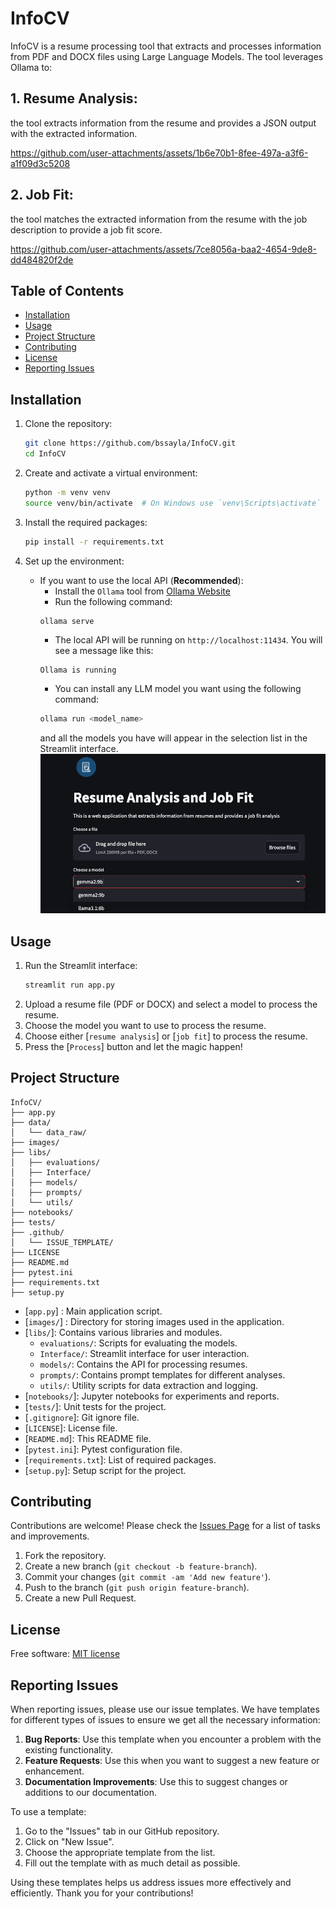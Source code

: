 # InfoCV

InfoCV is a resume processing tool that extracts and processes information from PDF and DOCX files using Large Language Models. The tool leverages Ollama to:
## 1. Resume Analysis:
the tool extracts information from the resume and provides a JSON output with the extracted information.


https://github.com/user-attachments/assets/1b6e70b1-8fee-497a-a3f6-a1f09d3c5208



## 2. Job Fit:
the tool matches the extracted information from the resume with the job description to provide a job fit score.


https://github.com/user-attachments/assets/7ce8056a-baa2-4654-9de8-dd484820f2de



## Table of Contents

- [Installation](#installation)
- [Usage](#usage)
- [Project Structure](#project-structure)
- [Contributing](#contributing)
- [License](#license)
- [Reporting Issues](#reporting-issues)

## Installation

1. Clone the repository:
    ```sh
    git clone https://github.com/bssayla/InfoCV.git
    cd InfoCV
    ```

2. Create and activate a virtual environment:
    ```sh
    python -m venv venv
    source venv/bin/activate  # On Windows use `venv\Scripts\activate`
    ```

3. Install the required packages:
    ```sh
    pip install -r requirements.txt
    ```

4. Set up the environment:
   - If you want to use the local API (**Recommended**):
        - Install the `Ollama` tool from [Ollama Website](https://ollama.com/)
        - Run the following command:
        ```sh
        ollama serve
        ```
        - The local API will be running on `http://localhost:11434`. You will see a message like this:
        ```plaintext
        Ollama is running
        ```
        - You can install any LLM model you want using the following command:
        ```sh
        ollama run <model_name>
        ```
        and all the models you have will appear in the selection list in the Streamlit interface.
        <!-- image -->
        ![Image](assets/model_selection.png)

## Usage

1. Run the Streamlit interface:
    ```sh
    streamlit run app.py
    ```
2. Upload a resume file (PDF or DOCX) and select a model to process the resume.
3. Choose the model you want to use to process the resume.
4. Choose either [`resume analysis`] or [`job fit`] to process the resume.
5. Press the [`Process`] button and let the magic happen!

## Project Structure

```plaintext
InfoCV/
├── app.py
├── data/
│   └── data_raw/
├── images/
├── libs/
│   ├── evaluations/
│   ├── Interface/
│   ├── models/
│   ├── prompts/
│   └── utils/
├── notebooks/
├── tests/
├── .github/
│   └── ISSUE_TEMPLATE/
├── LICENSE
├── README.md
├── pytest.ini
├── requirements.txt
├── setup.py
```

- [`app.py`] : Main application script.
- [`images/`] : Directory for storing images used in the application.
- [`libs/`]: Contains various libraries and modules.
  - `evaluations/`: Scripts for evaluating the models.
  - `Interface/`: Streamlit interface for user interaction.
  - `models/`: Contains the API for processing resumes.
  - `prompts/`: Contains prompt templates for different analyses.
  - `utils/`: Utility scripts for data extraction and logging.
- [`notebooks/`]: Jupyter notebooks for experiments and reports.
- [`tests/`]: Unit tests for the project.
- [`.gitignore`]: Git ignore file.
- [`LICENSE`]: License file.
- [`README.md`]: This README file.
- [`pytest.ini`]: Pytest configuration file.
- [`requirements.txt`]: List of required packages.
- [`setup.py`]: Setup script for the project.

## Contributing

Contributions are welcome! Please check the [Issues Page](https://github.com/bssayla/InfoCv/issues) for a list of tasks and improvements.

1. Fork the repository.
2. Create a new branch (`git checkout -b feature-branch`).
3. Commit your changes (`git commit -am 'Add new feature'`).
4. Push to the branch (`git push origin feature-branch`).
5. Create a new Pull Request.

## License

Free software: [MIT license](LICENSE)

## Reporting Issues

When reporting issues, please use our issue templates. We have templates for different types of issues to ensure we get all the necessary information:

1. **Bug Reports**: Use this template when you encounter a problem with the existing functionality.
2. **Feature Requests**: Use this when you want to suggest a new feature or enhancement.
3. **Documentation Improvements**: Use this to suggest changes or additions to our documentation.

To use a template:
1. Go to the "Issues" tab in our GitHub repository.
2. Click on "New Issue".
3. Choose the appropriate template from the list.
4. Fill out the template with as much detail as possible.

Using these templates helps us address issues more effectively and efficiently. Thank you for your contributions!
